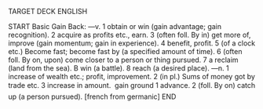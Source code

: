 TARGET DECK
ENGLISH

START
Basic
Gain
Back: —v. 1 obtain or win (gain advantage; gain recognition). 2 acquire as profits etc., earn. 3 (often foll. By in) get more of, improve (gain momentum; gain in experience). 4 benefit, profit. 5 (of a clock etc.) Become fast; become fast by (a specified amount of time). 6 (often foll. By on, upon) come closer to a person or thing pursued. 7 a reclaim (land from the sea). B win (a battle). 8 reach (a desired place). —n. 1 increase of wealth etc.; profit, improvement. 2 (in pl.) Sums of money got by trade etc. 3 increase in amount.  gain ground 1 advance. 2 (foll. By on) catch up (a person pursued). [french from germanic]
END
